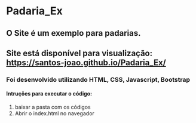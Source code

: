 # Padaria_Ex
 
## O Site é um exemplo para padarias.
## Site está disponível para visualização: https://santos-joao.github.io/Padaria_Ex/
### Foi desenvolvido utilizando HTML, CSS, Javascript, Bootstrap
#### Intruções para executar o código:
1. baixar a pasta com os códigos 
2. Abrir o index.html no navegador 
